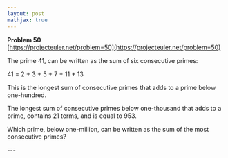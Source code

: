 ```yaml
---
layout: post
mathjax: true
---
```

**Problem 50**  
[https://projecteuler.net/problem=50](https://projecteuler.net/problem=50)

<p>The prime 41, can be written as the sum of six consecutive primes:</p>
<div class="center">41 = 2 + 3 + 5 + 7 + 11 + 13</div>
<p>This is the longest sum of consecutive primes that adds to a prime below one-hundred.</p>
<p>The longest sum of consecutive primes below one-thousand that adds to a prime, contains 21 terms, and is equal to 953.</p>
<p>Which prime, below one-million, can be written as the sum of the most consecutive primes?</p>
---
